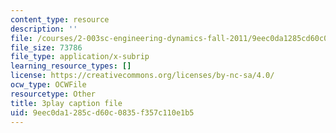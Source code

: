 ```yaml
---
content_type: resource
description: ''
file: /courses/2-003sc-engineering-dynamics-fall-2011/9eec0da1285cd60c0835f357c110e1b5_d00XI_UTKQo.srt
file_size: 73786
file_type: application/x-subrip
learning_resource_types: []
license: https://creativecommons.org/licenses/by-nc-sa/4.0/
ocw_type: OCWFile
resourcetype: Other
title: 3play caption file
uid: 9eec0da1-285c-d60c-0835-f357c110e1b5
---
```

